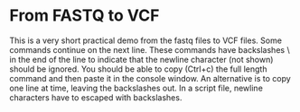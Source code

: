 # From FASTQ to VCF
This is a very short practical demo from the fastq files to VCF files.
Some commands continue on the next line. These commands have backslashes \ in the end of the line to indicate that the newline character (not shown) should be ignored. You should be able to copy (Ctrl+c) the full length command and then paste it in the console window. An alternative is to copy one line at time, leaving the backslashes out. In a script file, newline characters have to escaped with backslashes.

